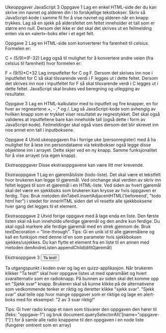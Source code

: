 Ukeoppgaver JavaScript 3
Oppgave 1
Lag en enkel HTML-side der du kan skrive inn navnet og alderen din i to forskjellige
tekstbokser. Skriv så JavaScript-kode i samme fil for å vise navnet og alderen når en knapp
trykkes. Lag så en sjekk på aldersfeltet om feltet inneholder et tall som er større enn null.
Dersom det ikke er det skal det skrives ut en feilmelding enten via en «alert»-boks eller i et
eget felt.


Oppgave 2
Lag en HTML-side som konverterer fra farenheit til celsius. Formelen er:

C = (5/9)*(F-32)
Legg også til mulighet for å konvertere andre veien (fra celsius til farenheit) hvor formelen er:

F = (9/5)*C+32
Lag innputfelter for C og F.
Dersom det skrives inn noe i inputfeltet for C så skal tilsvarende verdi i F legges ut i dette feltet.
Dersom det skrives inn noe i inputfeltet for F så skal tilsvarende verdi i C legges ut i dette feltet.
JavaScript skal brukes ved beregning og utlegging av resultater.

Oppgave 3
Lag en HTML-kalkulator med to inputfelt og fire knapper, en for hver av regneartene +, - ,* og /.
Lag så JavaScript-kode som avhengig av hvilken knapp som er trykket viser resultatet av
regnestykket. Det skal også valideres at inputfeltene bare kan inneholde tall (også dette i form
av JavaScript-kode). Feilmeldinger skal også vises dersom det blir skrevet inn noe annet enn tall i
inputboksene.

Oppgave 4
Utvid ukeoppgaven fra i forrige uke (personregister) med å ha mulighet for å lese inn persondataene via tekstbokser også legge disse objektene inn i arrayet. Dette skjer ved en ny knapp. Samme funksjonalitet for å vise arrayet (via egen knapp).

Ekstraoppgaver
Disse ekstraoppgavene kan være litt mer krevende.

Ekstraoppgave 1
Lag en gjøremålsliste (todo-liste). Det skal være et tekstfelt hvor brukeren kan legge til gjøremål. Ved onchange skal verdien av skriv inn feltet legges til som et gjøremål i en HTML-liste. Ved siden av hvert gjøremål skal det være en sjekkboks som brukeren kan krysse av hvis oppgaven er ferdig.
Tips: Bruk metoden dinTabell.insertAdjacentHTML('beforeend', "todo html her") i stedet for innerHTML siden det vil resette alle sjekkboksene hver gang det legges til et element.

Ekstraoppgave 2
Utvid forige oppgave med å lage enda en liste. Den første listen skal nå kun inneholde uferdige gjøremål og den andre kun ferdige. Du skal også markere alle ferdige gjøremål med en strek gjennom de. Bruk textDecoration = "line-through".
Tips: Gi en unik id til alle gjøremålene og kall en funksjon med denne id'en som parameter hvis sjekkboksen sjekkes/usjekkes. Du kan flytte et element fra en liste til en annen med metoden denAndreListen.appendChild(dittGjøremål)

Ekstraoppgave 3
<button onclick="skrivUtOppgaver()">Ta test!</button>
<ul id="liste"></ul>
<script>

    const liste = document.getElementById('liste')
        const oppgaver = []

        const oppgave1 = {
            sporsmol: "Når er frist for oblig 1?",
            alternativer: ['1. Februar', '6. Februar', '12. Februar'],
            riktigIndex: 2
        }

        const oppgave2 = {
            sporsmol: "Hvor mange obliger er det i dette faget?",
            alternativer: ['3', '5', 'ingen', '2'],
            riktigIndex: 0
        }

        const oppgave3 = {
            sporsmol: "Hva står API for?",
            alternativer: ['App Program Instruction', 'Application Programming Interface', 'Det er ikke en forkortelse'],
            riktigIndex: 1
        }

        oppgaver.push(oppgave1)
        oppgaver.push(oppgave2)
        oppgaver.push(oppgave3)
</script>
Ta utgangspunkt i koden over og lag en quizz-applikasjon. Når brukeren klikker "Ta test!" skal hver oppgave listes ut med spørsmålet og hvert svaralternativ som en radioknapp. På bunnen av siden skal det komme opp en "Sjekk svar" knapp. Brukeren skal så kunne klikke på de alternativene som vedkommende tenker er riktig og deretter klikke "sjekk svar". "Sjekk svar" skal telle opp hvor mange oppgaver som er riktige og lage en alert-boks med for eksempel: "2 av 3 svar riktig!"  

Tips: Gi hver radio knapp et navn som tilsvarer den oppgaven den hører til (feks: "oppgave-1") og bruk document.querySelectorAll('[name="oppgave-1"]') for å samle alle radio knappene til den oppgaven i en node liste (fungerer omtrent som en array)

